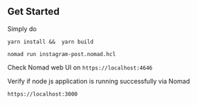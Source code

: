 
## Get Started

Simply do 

`yarn install &&  yarn build`

`nomad run instagram-post.nomad.hcl`

Check Nomad web UI on `https://localhost:4646`

Verify if node js application is running successfully via Nomad

`https://localhost:3000`
